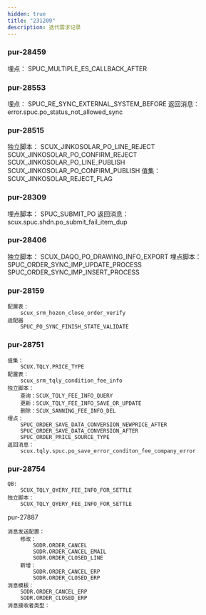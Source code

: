 ```yaml
---
hidden: true
title: "231209"
description: 迭代需求记录
---
```


### pur-28459

埋点：
	SPUC_MULTIPLE_ES_CALLBACK_AFTER

### pur-28553

埋点：
	SPUC_RE_SYNC_EXTERNAL_SYSTEM_BEFORE
返回消息：
	error.spuc.po_status_not_allowed_sync




### pur-28515

独立脚本：
	SCUX_JINKOSOLAR_PO_LINE_REJECT
	SCUX_JINKOSOLAR_PO_CONFIRM_REJECT
	SCUX_JINKOSOLAR_PO_LINE_PUBLISH
	SCUX_JINKOSOLAR_PO_CONFIRM_PUBLISH
值集：
	SCUX_JINKOSOLAR_REJECT_FLAG

### pur-28309

埋点脚本：
	SPUC_SUBMIT_PO
返回消息：
	scux.spuc.shdn.po_submit_fail_item_dup


### pur-28406

独立脚本：
	SCUX_DAQO_PO_DRAWING_INFO_EXPORT
埋点脚本：
	SPUC_ORDER_SYNC_IMP_UPDATE_PROCESS
	SPUC_ORDER_SYNC_IMP_INSERT_PROCESS

### pur-28159

	配置表：
		scux_srm_hozon_close_order_verify
	适配器
		SPUC_PO_SYNC_FINISH_STATE_VALIDATE


### pur-28751

	值集：
		SCUX.TQLY.PRICE_TYPE
	配置表：
		scux_srm_tqly_condition_fee_info
	独立脚本：
		查询：SCUX_TQLY_FEE_INFO_QUERY
		更新：SCUX_TQLY_FEE_INFO_SAVE_OR_UPDATE
		删除：SCUX_SANNING_FEE_INFO_DEL
	埋点：
		SPUC_ORDER_SAVE_DATA_CONVERSION_NEWPRICE_AFTER
		SPUC_ORDER_SAVE_DATA_CONVERSION_AFTER
		SPUC_ORDER_PRICE_SOURCE_TYPE
	返回消息：
		scux.tqly.spuc.po_save_error_conditon_fee_company_error


### pur-28754
	QB:
		SCUX_TQLY_QYERY_FEE_INFO_FOR_SETTLE
	独立脚本：
		SCUX_TQLY_QYERY_FEE_INFO_FOR_SETTLE



pur-27887

	消息发送配置：
		修改：
			SODR.ORDER_CANCEL
			SODR.ORDER_CANCEL_EMAIL
			SODR.ORDER_CLOSED_LINE
		新增：
			SODR.ORDER_CANCEL_ERP
			SODR.ORDER_CLOSED_ERP
	消息模板：
		SODR.ORDER_CANCEL_ERP
		SODR.ORDER_CLOSED_ERP
	消息接收者类型：